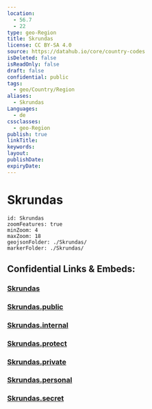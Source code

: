 ```yaml
---
location:
  - 56.7
  - 22
type: geo-Region
title: Skrundas
license: CC BY-SA 4.0
source: https://datahub.io/core/country-codes
isDeleted: false
isReadOnly: false
draft: false
confidential: public
tags:
  - geo/Country/Region
aliases:
  - Skrundas
Languages:
  - de
cssclasses:
  - geo-Region
publish: true
linkTitle:
keywords:
layout:
publishDate:
expiryDate:
---
```


# Skrundas

```leaflet
id: Skrundas
zoomFeatures: true 
minZoom: 4 
maxZoom: 18
geojsonFolder: ./Skrundas/
markerFolder: ./Skrundas/
```


## Confidential Links & Embeds: 

### [Skrundas](/_Standards/Earth/Continent/Europe/Europe~North/Latvia/Counties/Skrundas.md) 

### [Skrundas.public](/_public/Earth/Continent/Europe/Europe~North/Latvia/Counties/Skrundas.public.md) 

### [Skrundas.internal](/_internal/Earth/Continent/Europe/Europe~North/Latvia/Counties/Skrundas.internal.md) 

### [Skrundas.protect](/_protect/Earth/Continent/Europe/Europe~North/Latvia/Counties/Skrundas.protect.md) 

### [Skrundas.private](/_private/Earth/Continent/Europe/Europe~North/Latvia/Counties/Skrundas.private.md) 

### [Skrundas.personal](/_personal/Earth/Continent/Europe/Europe~North/Latvia/Counties/Skrundas.personal.md) 

### [Skrundas.secret](/_secret/Earth/Continent/Europe/Europe~North/Latvia/Counties/Skrundas.secret.md)

